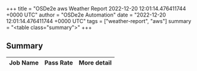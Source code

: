 +++
title = "OSDe2e aws Weather Report 2022-12-20 12:01:14.476411744 +0000 UTC"
author = "OSDe2e Automation"
date = "2022-12-20 12:01:14.476411744 +0000 UTC"
tags = ["weather-report", "aws"]
summary = "<table class=\"summary\"></table>"
+++
## Summary

| Job Name | Pass Rate | More detail |
|----------|-----------|-------------|





